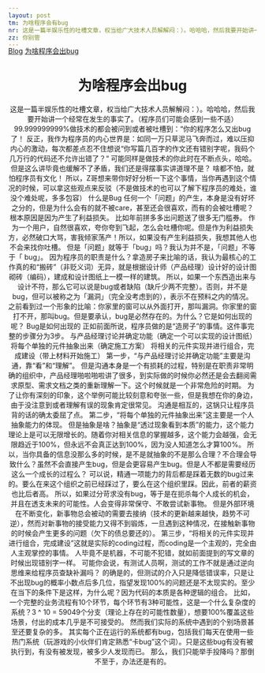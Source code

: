 ```yaml
---
layout: post
tm: 为啥程序会有bug
nr: 这是一篇半娱乐性的吐槽文章，权当给广大技术人员解解闷：）。哈哈哈，然后我要开始讲一个经常在发生的事实了。（程序员们可能会感到一些不适）99.999999999%做技术的都会被问到或者被吐槽到：“你的程序怎么又出bug了。。。
zz: 你别管
---
```




<div class="panel panel-default" style="margin-top: -20px;">
  <div class="panel-body">
    <a href="/index.html">Blog</a>
    <span class="glyphicon glyphicon-chevron-right"></span>  
    <a href="#">为啥程序会出bug</a>
  </div>
</div>

<div style="text-align: center;">
<h1 class="list-group-item-heading title">为啥程序会出bug</h1>
<p class="col-md-10 col-md-offset-1">这是一篇半娱乐性的吐槽文章，权当给广大技术人员解解闷：）。哈哈哈，然后我要开始讲一个经常在发生的事实了。（程序员们可能会感到一些不适）99.999999999%做技术的都会被问到或者被吐槽到：“你的程序怎么又出bug了！
反正，我作为程序员的内心世界是：如同一万只草泥马飞奔而过，难以压抑内心的激动，每次都差点忍不住想说“你写篇几百字的作文还有错别字呢，我码个几万行的代码还不允许出错了？“
可能同样是做技术的你此时在不断点头，哈哈。
但是这么讲毕竟也缓解不了矛盾，我们还是得摆事实讲道理不是？
啥都不怕，就怕程序员有文化！
所以，Z哥想来带你好好分析一下这个事情，当你再遇到这个情况的时候，可以拿这些观点来反驳（不是做技术的也可以了解下程序员的难处，谁没个难处呢，多多包容）
什么是Bug
任何一个「问题」的产生，本身是没有好坏之分的，但是为什么会有的就不被care，甚至还会很喜欢，而有的会被吐槽呢？根本原因是因为产生了利益损失。
比如年前拼多多出问题送了很多无门槛券。
作为一个用户，自然很喜欢，夸你夸到飞起，怎么会吐槽你呢。但是作为利益损失方，必然破口大骂，害我倾家荡产！所以，如果没有产生利益损失，我想其他人也不会来找你吐槽。
但是「问题」就等于「bug」吗？我认为并不是，「问题」不等于「 bug」。
因为程序员的职责是什么？拿造房子来比喻的话，我认为最核心的工作真的和“搬砖”（非贬义词）无异，就是根据设计师（产品经理）设计好的设计图砌砖（编码），建成和设计图纸上一模一样的建筑。
所以，如果一个东西造出来与设计不符，那么它可以说是bug或者缺陷（缺斤少两不完整）。否则，并不是bug，但可以被称之为「漏洞」（完全没考虑到的），表示不在预料之内的情况。
之前看到过一个形象的比喻：你家里的窗可以从外面打开，那叫漏洞。你家里的窗打不开，那叫bug。但是要承认，bug是必然存在的。为什么？它是如何出现的呢？
Bug是如何出现的
正如前面所说，程序员做的是“造房子”的事情。这件事完整的步骤分为3步。
与产品经理讨论并确定功能（确定一个可以实现的设计图纸）
将每个单独的元件抽象出来（确定施工方案）
将相关的元件实现并进行组合，完成建设（带上材料开始施工）
第一步，“与产品经理讨论并确定功能”主要是沟通，靠“看”和“理解”。
但是沟通本身是一个有损耗的过程，特别是在职责非常明确的组织中，产品经理啪啦啪啦讲了很多，到实际做的时候你必然还是会去翻阅需求原型、需求文档之类的重新理解一下。这个时候就是一个非常危险的时期。
为了让你有深刻的印象，这个举例可能比较刻意和夸张一些，但是我想在你的身边，由于没注意到或者理解有误的现象肯定很常见。
沟通是相互的，这锅只让程序员背的话的确太委屈了点。
第二步，“将每个单独的元件抽象出来”这主要是一个人抽象能力的体现。
但是抽象是啥？抽象是“透过现象看到本质”的能力，这个能力理论上是可以无限增长的。随着你对相关信息的掌握越多，这个能力会越强，会无限趋近于100%，但永远不会真正达到100%，因为没人知道怎么才算100%。
所以，当你具备的信息没那么多的时候，是不是就抽象的不是那么合理？不合理会导致什么？虽然不会直接产生bug，但是会更容易产生bug。但是人不都是需要经历这么一个成长的过程么？
可以说，精通一项能力的背后都是踩着无数的bug过来的。要么在来这个组织之前已经踩过了，要么在这个组织里踩。因此，前者的薪资也比后者高。
所以，如果过分苛求没有bug，等于是在扼杀每个人成长的机会，并且在透支未来的可能性。人会变得非常保守、不敢尝试新事物。
但是外部环境在不断变化，新事物总会被动的需要去接纳（技术的更新越来越快，趋势不可逆），然而对新事物的接受能力又得不到锻炼，一旦遇到这种情况，在接触新事物的时候会产生更多的问题（欠下的债总要还的）。
第三步，“将相关的元件实现并进行组合，完成建设”这就是实际的coding过程，而coding是一个主观的，完全由人主观掌控的事情。
人毕竟不是机器，不可能不犯错，就如前面提到的写文章的时候出现错别字一样。
可能你会说，有测试人员啊，测试的工作不就是通过逆向思维来给程序员查缺补漏吗？
的确是的，但测试的介入只是降低错误率，只是让不出现bug的概率小数点后多几位，指望发现100%的问题还是不太现实的。至少在当下的条件下是这样，为什么呢？因为代码的本质是各种逻辑的组合。
比如，一个完整的业务流程有10个环节，每个环节有3种可能性，这是一个什么复杂度的系统？3 ^ 10 = 59049个分支（理论上存在的可能性数量），想要100%覆盖这些场景，付出的成本几乎是不可接受的。
然而我们实际的系统中遇到的个别场景甚至还要复杂的多。
其实每个正在运行的系统都有bug，包括我们每天在使用一些热门系统（玩游戏的小伙伴们肯定熟悉“卡bug”这个词）。只是这些bug有没有被执行到，有没有被发现，被多少人发现而已。
那么，我们只能举手投降吗？那倒不至于，办法还是有的。</p>
</div>


